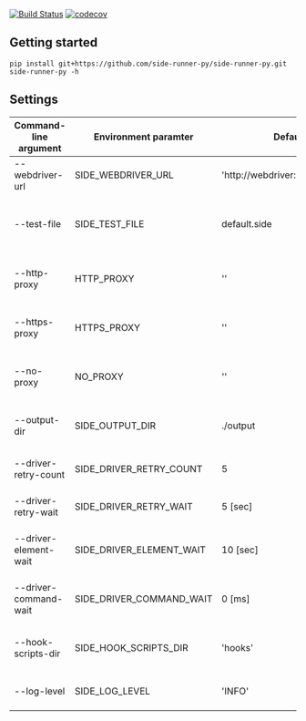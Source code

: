 [![Build Status](https://travis-ci.org/side-runner-py/side-runner-py.svg?branch=master)](https://travis-ci.org/side-runner-py/side-runner-py)
[![codecov](https://codecov.io/gh/side-runner-py/side-runner-py/branch/master/graph/badge.svg)](https://codecov.io/gh/side-runner-py/side-runner-py)

## Getting started

```
pip install git+https://github.com/side-runner-py/side-runner-py.git
side-runner-py -h
```

## Settings
| Command-line argument | Environment paramter      | Default                        | Description                                       |
| --------------------- | ------------------------- | ------------------------------ | ------------------------------------------------- |
| --webdriver-url       | SIDE_WEBDRIVER_URL        | 'http://webdriver:4444/wd/hub' | URL of Selenium WebDriver                         |
| --test-file           | SIDE_TEST_FILE            | default.side                   | Selenium IDE "SIDE" file-path pattern for testing |
| --http-proxy          | HTTP_PROXY                | ''                             | Proxy settings within WebDriver                   |
| --https-proxy         | HTTPS_PROXY               | ''                             | Proxy settings within WebDriver                   |
| --no-proxy            | NO_PROXY                  | ''                             | Proxy settings within WebDriver                   |
| --output-dir          | SIDE_OUTPUT_DIR           | ./output                       | Test result output directory path                 |
| --driver-retry-count  | SIDE_DRIVER_RETRY_COUNT   | 5                              | Driver initialize retry count                     |
| --driver-retry-wait   | SIDE_DRIVER_RETRY_WAIT    | 5 [sec]                        | Driver initialize wait time                       |
| --driver-element-wait | SIDE_DRIVER_ELEMENT_WAIT  | 10 [sec]                       | Maximum wait time of element selection            |
| --driver-command-wait | SIDE_DRIVER_COMMAND_WAIT  | 0 [ms]                         | Wait time between test commands                   |
| --hook-scripts-dir    | SIDE_HOOK_SCRIPTS_DIR     | 'hooks'                        | Pre hook python script directory                  |
| --log-level           | SIDE_LOG_LEVEL            | 'INFO'                         | Log level of 'logging' library                    |
